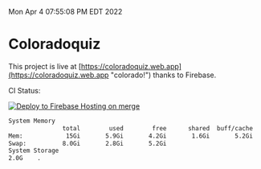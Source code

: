 Mon Apr  4 07:55:08 PM EDT 2022

# Coloradoquiz


This project is live at [https://coloradoquiz.web.app](https://coloradoquiz.web.app "colorado!") thanks to Firebase.

CI Status: 

[![Deploy to Firebase Hosting on merge](https://github.com/teamkushal/coloradoquiz/actions/workflows/firebase-hosting-merge.yml/badge.svg)](https://github.com/teamkushal/coloradoquiz/actions/workflows/firebase-hosting-merge.yml)

```bash
System Memory
               total        used        free      shared  buff/cache   available
Mem:            15Gi       5.9Gi       4.2Gi       1.6Gi       5.2Gi       7.5Gi
Swap:          8.0Gi       2.8Gi       5.2Gi
System Storage
2.0G	.
```
```bash
